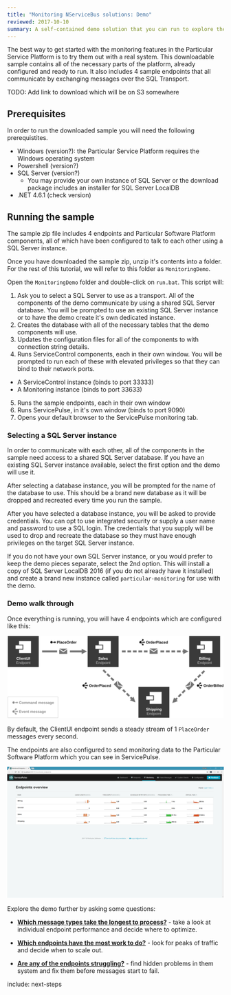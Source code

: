 ```yaml
---
title: "Monitoring NServiceBus solutions: Demo"
reviewed: 2017-10-10
summary: A self-contained demo solution that you can run to explore the monitoring features of the Particular Service Platform.
---
```


The best way to get started with the monitoring features in the Particular Service Platform is to try them out with a real system. This downloadable sample contains all of the necessary parts of the platform, already configured and ready to run. It also includes 4 sample endpoints that all communicate by exchanging messages over the SQL Transport.


TODO: Add link to download which will be on S3 somewhere


## Prerequisites

In order to run the downloaded sample you will need the following prerequistites.

- Windows (version?): the Particular Service Platform requires the Windows operating system
- Powershell (version?)
- SQL Server (version?)
  - You may provide your own instance of SQL Server or the download package includes an installer for SQL Server LocalDB
- .NET 4.6.1 (check version)


## Running the sample

The sample zip file includes 4 endpoints and Particular Software Platform components, all of which have been configured to talk to each other using a SQL Server instance.

Once you have downloaded the sample zip, unzip it's contents into a folder. For the rest of this tutorial, we will refer to this folder as `MonitoringDemo`.

Open the `MonitoringDemo` folder and double-click on `run.bat`. This script will:

1. Ask you to select a SQL Server to use as a transport. All of the components of the demo communicate by using a shared SQL Server database. You will be prompted to use an existing SQL Server instance or to have the demo create it's own dedicated instance.
2. Creates the database with all of the necessary tables that the demo components will use.
3. Updates the configuration files for all of the components to with connection string details.
4. Runs ServiceControl components, each in their own window. You will be prompted to run each of these with elevated privileges so that they can bind to their network ports.
  - A ServiceControl instance (binds to port 33333)
  - A Monitoring instance (binds to port 33633)
5. Runs the sample endpoints, each in their own window
6. Runs ServicePulse, in it's own window (binds to port 9090)
7. Opens your default browser to the ServicePulse monitoring tab.


### Selecting a SQL Server instance

In order to communicate with each other, all of the components in the sample need access to a shared SQL Server database. If you have an existing SQL Server instance available, select the first option and the demo will use it. 

After selecting a database instance, you will be prompted for the name of the database to use. This should be a brand new database as it will be dropped and recreated every time you run the sample.

After you have selected a database instance, you will be asked to provide credentials. You can opt to use integrated security or supply a user name and password to use a SQL login. The credentials that you supply will be used to drop and recreate the database so they must have enough privileges on the target SQL Server instance.

If you do not have your own SQL Server instance, or you would prefer to keep the demo pieces separate, select the 2nd option. This will install a copy of SQL Server LocalDB 2016 (if you do not already have it installed) and create a brand new instance called `particular-monitoring` for use with the demo.


### Demo walk through

Once everything is running, you will have 4 endpoints which are configured like this:

![Solution Diagram](diagram.svg)

By default, the ClientUI endpoint sends a steady stream of 1 `PlaceOrder` messages every second. 

The endpoints are also configured to send monitoring data to the Particular Software Platform which you can see in ServicePulse. 

![Service Pulse monitoring tab showing sample endpoints](servicepulse-monitoring_tab-sample_low_throughput.png)

Explore the demo further by asking some questions:

- **[Which message types take the longest to process?](walkthrough-1.md)** - take a look at individual endpoint performance and decide where to optimize.

- **[Which endpoints have the most work to do?](walkthrough-2.md)** - look for peaks of traffic and decide when to scale out. 

- **[Are any of the endpoints struggling?](walkthrough-3.md)** - find hidden problems in them system and fix them before messages start to fail.


include: next-steps
